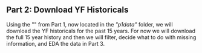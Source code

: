 ## Part 2: Download YF Historicals

Using the "" from Part 1, now located in the *"p1data"* folder, we will download the YF historicals for the past 15 years. For now we will download the full 15 year history and then we will filter, decide what to do with missing information, and EDA the data in Part 3.
